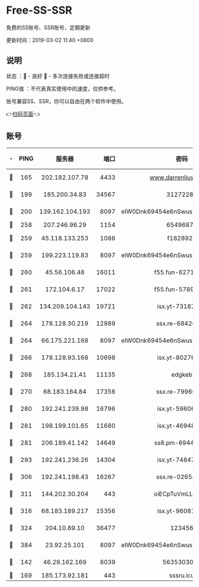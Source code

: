 # Free-SS-SSR

免费的SS账号、SSR账号，定期更新

更新时间：2019-03-02 11:40 +0800

## 说明

状态     ：🙂 - 良好 🙁 - 多次连接失败或连接超时

PING值   ：不代表真实使用中的速度，仅供参考。

账号兼容SS、SSR，你可以自由在两个软件中使用。

👉[扫码页面](https://liesauer.github.io/free-ss-ssr.github.io/)👈

## 账号

|-|PING|服务器|端口|密码|加密方式|区域|
|:----:|:----:|:-----:|-----:|:----:|:----:|:----:|
|🙂|165|202.182.107.78|4433|www.darrenliuwei.com|aes-256-cfb|JP|
|🙂|199|185.200.34.83|34567|31272288|aes-256-cfb|US|
|🙂|200|139.162.104.193|8097|eIW0Dnk69454e6nSwuspv9DmS201tQ0D|aes-256-cfb|JP|
|🙂|258|207.246.96.29|1154|65496879|chacha20|US|
|🙂|259|45.118.133.253|1086|f1828920|aes-256-cfb|SG|
|🙂|259|199.223.119.83|8097|eIW0Dnk69454e6nSwuspv9DmS201tQ0D|aes-256-cfb|US|
|🙂|260|45.56.106.48|16011|f55.fun-62712462|aes-256-cfb|US|
|🙂|261|172.104.6.17|17022|f55.fun-57899687|aes-256-cfb|US|
|🙂|262|134.209.104.143|19721|isx.yt-73187707|aes-256-cfb|SG|
|🙂|264|178.128.30.219|12989|ssx.re-68426901|aes-256-cfb|SG|
|🙂|264|66.175.221.168|8097|eIW0Dnk69454e6nSwuspv9DmS201tQ0D|aes-256-cfb|US|
|🙂|266|178.128.93.168|10698|isx.yt-80276507|aes-256-cfb|SG|
|🙂|268|185.134.21.41|11135|edgkeb|aes-256-cfb|GB|
|🙂|270|68.183.164.84|17356|ssx.re-79966260|aes-256-cfb|US|
|🙂|280|192.241.239.98|16796|isx.yt-59606235|aes-256-cfb|US|
|🙂|281|198.199.101.65|11680|isx.yt-46948094|aes-256-cfb|US|
|🙂|281|206.189.41.142|14649|ss8.pm-69449301|aes-256-cfb|SG|
|🙂|293|192.241.236.26|14304|isx.yt-74847820|aes-256-cfb|US|
|🙂|306|192.241.198.43|16267|ssx.re-02654546|aes-256-cfb|US|
|🙂|311|144.202.30.204|443|oiECpTuVmLLxk4Ts|aes-256-cfb|US|
|🙂|316|68.183.189.217|15356|isx.yt-96081644|aes-256-cfb|SG|
|🙂|324|204.10.89.10|36477|123456|aes-256-cfb|US|
|🙂|384|23.92.25.101|8097|eIW0Dnk69454e6nSwuspv9DmS201tQ0D|aes-256-cfb|US|
|🙂|142|46.29.162.169|8039|5635303003|aes-256-cfb|RU|
|🙁|169|185.173.92.181|443|sssru.icu|rc4-md5|RU|
